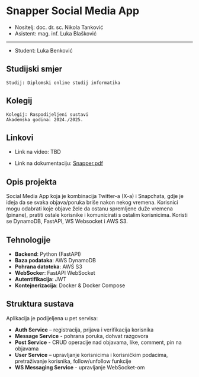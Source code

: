 # Snapper Social Media App

-   Nositelj: doc. dr. sc. Nikola Tanković
-   Asistent: mag. inf. Luka Blašković

---

-   Student: Luka Benković

## Studijski smjer

```
Studij: Diplomski online studij informatika
```

## Kolegij

```
Kolegij: Raspodijeljeni sustavi
Akademska godina: 2024./2025.
```

## Linkovi

-   Link na video: TBD

-   Link na dokumentaciju: [Snapper.pdf](https://github.com/user-attachments/files/22297602/luka-benkovic.pdf)


## Opis projekta

Social Media App koja je kombinacija Twitter-a (X-a) i Snapchata, gdje je ideja da se svaka objava/poruka briše nakon nekog vremena. Korisnici mogu odabrati koje objave žele da ostanu spremljene duže vremena (pinane), pratiti ostale korisnike i komunicirati s ostalim korisnicima. Koristi se DynamoDB, FastAPI, WS Websocket i AWS S3.

## Tehnologije

-   **Backend**: Python (FastAPI)
-   **Baza podataka**: AWS DynamoDB
-   **Pohrana datoteka**: AWS S3
-   **WebSocker**: FastAPI WebSocket
-   **Autentifikacija**: JWT
-   **Kontejnerizacija**: Docker & Docker Compose

## Struktura sustava

Aplikacija je podijeljena u pet servisa:

-   **Auth Service** – registracija, prijava i verifikacija korisnika
-   **Message Service** - pohrana poruka, dohvat razgovora
-   **Post Service** - CRUD operacije nad objavama, like, comment, pin na objavama
-   **User Service** – upravljanje korisnicima i korisničkim podacima, pretraživanje korisnika, follow/unfollow funkcije
-   **WS Messaging Service** - upravljanje WebSocket-om
